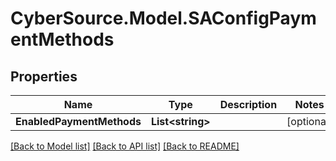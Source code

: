 # CyberSource.Model.SAConfigPaymentMethods
## Properties

Name | Type | Description | Notes
------------ | ------------- | ------------- | -------------
**EnabledPaymentMethods** | **List&lt;string&gt;** |  | [optional] 

[[Back to Model list]](../README.md#documentation-for-models) [[Back to API list]](../README.md#documentation-for-api-endpoints) [[Back to README]](../README.md)

